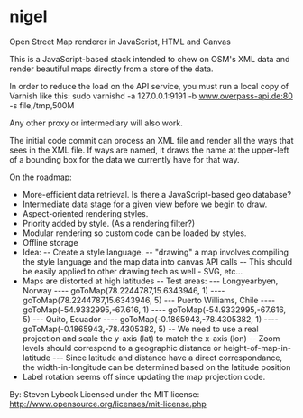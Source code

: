 nigel
=====

Open Street Map renderer in JavaScript, HTML and Canvas


This is a JavaScript-based stack intended to chew on OSM's XML data and render 
beautiful maps directly from a store of the data.

In order to reduce the load on the API service, you must run a local copy of Varnish like this:
	sudo varnishd -a 127.0.0.1:9191 -b www.overpass-api.de:80 -s file,/tmp,500M

Any other proxy or intermediary will also work.

The initial code commit can process an XML file and render all the ways that 
sees in the XML file. If ways are named, it draws the name at the upper-left 
of a bounding box for the data we currently have for that way.

On the roadmap:
- More-efficient data retrieval. Is there a JavaScript-based geo database?
- Intermediate data stage for a given view before we begin to draw.
- Aspect-oriented rendering styles.
- Priority added by style. (As a rendering filter?)
- Modular rendering so custom code can be loaded by styles.
- Offline storage
- Idea:
-- Create a style language.
-- "drawing" a map involves compiling the style language and the map data into 
   canvas API calls
-- This should be easily applied to other drawing tech as well - SVG, etc...
- Maps are distorted at high latitudes
-- Test areas:
--- Longyearbyen, Norway
---- goToMap(78.2244787,15.6343946, 1)
---- goToMap(78.2244787,15.6343946, 5)
--- Puerto Williams, Chile
---- goToMap(-54.9332995,-67.616, 1)
---- goToMap(-54.9332995,-67.616, 5)
--- Quito, Ecuador
---- goToMap(-0.1865943,-78.4305382, 1)
---- goToMap(-0.1865943,-78.4305382, 5)
-- We need to use a real projection and scale the y-axis (lat) to match the x-axis (lon)
-- Zoom levels should correspond to a geographic distance or height-of-map-in-latitude
--- Since latitude and distance have a direct correspondance, the width-in-longitude can be determined based on the latitude position
- Label rotation seems off since updating the map projection code.


By: Steven Lybeck
Licensed under the MIT license: http://www.opensource.org/licenses/mit-license.php
